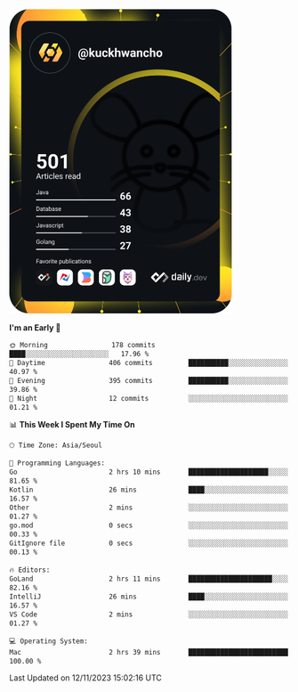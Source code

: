 <a href="https://app.daily.dev/kuckhwancho"><img src="https://github.com/kuckjwi0928/kuckjwi0928/blob/master/devcard.svg" width="400" alt="Kuckjwi Devcard"/></a>

<!--START_SECTION:waka-->
**I'm an Early 🐤** 

```text
🌞 Morning                178 commits         ████░░░░░░░░░░░░░░░░░░░░░   17.96 % 
🌆 Daytime                406 commits         ██████████░░░░░░░░░░░░░░░   40.97 % 
🌃 Evening                395 commits         ██████████░░░░░░░░░░░░░░░   39.86 % 
🌙 Night                  12 commits          ░░░░░░░░░░░░░░░░░░░░░░░░░   01.21 % 
```


📊 **This Week I Spent My Time On** 

```text
🕑︎ Time Zone: Asia/Seoul

💬 Programming Languages: 
Go                       2 hrs 10 mins       ████████████████████░░░░░   81.65 % 
Kotlin                   26 mins             ████░░░░░░░░░░░░░░░░░░░░░   16.57 % 
Other                    2 mins              ░░░░░░░░░░░░░░░░░░░░░░░░░   01.27 % 
go.mod                   0 secs              ░░░░░░░░░░░░░░░░░░░░░░░░░   00.33 % 
GitIgnore file           0 secs              ░░░░░░░░░░░░░░░░░░░░░░░░░   00.13 % 

🔥 Editors: 
GoLand                   2 hrs 11 mins       █████████████████████░░░░   82.16 % 
IntelliJ                 26 mins             ████░░░░░░░░░░░░░░░░░░░░░   16.57 % 
VS Code                  2 mins              ░░░░░░░░░░░░░░░░░░░░░░░░░   01.27 % 

💻 Operating System: 
Mac                      2 hrs 39 mins       █████████████████████████   100.00 % 
```


 Last Updated on 12/11/2023 15:02:16 UTC
<!--END_SECTION:waka-->

